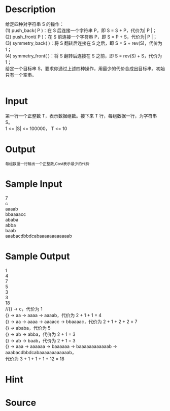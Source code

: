 
# Description

<div class="content"><div>给定四种对字符串 S 的操作：</div>
<div>(1) push_back( P )：在 S 后连接一个字符串 P，即 S = S + P，代价为| P |；</div>
<div>(2) push_front( P )：在 S 前连接一个字符串 P，即 S = P + S，代价为| P |；</div>
<div>(3) symmetry_back( )：将 S 翻转后连接在 S 之后，即 S = S + rev(S)，代价为 1；</div>
<div>(4) symmetry_front( )：将 S 翻转后连接在 S 之前，即 S = rev(S) + S，代价为 1；</div>
<div>给定一个目标串 S，要求你通过上述四种操作，用最少的代价合成出目标串。初始只有一个空串。</div>
<div> </div></div>

# Input

<div class="content"><div>第一行一个正整数 T，表示数据组数。接下来 T 行，每组数据一行，为字符串 S。</div>
<div>1 &lt;= |S| &lt;= 100000， T &lt;= 10</div></div>

# Output

<div class="content"><div style="font-size: 11.8181819915771px;">每组数据一行输出一个正整数,Cost表示最少的代价</div></div>

# Sample Input

<div class="content"><span class="sampledata">7 <br/>
c<br/>
aaaab<br/>
bbaaaacc<br/>
ababa<br/>
abba<br/>
baab<br/>
aaabacdbbdcabaaaaaaaaaaaab</span></div>

# Sample Output

<div class="content"><span class="sampledata">1 <br/>
4 <br/>
7 <br/>
5 <br/>
3 <br/>
3<br/>
18<br/>
//{} -&gt; c，代价为 1<br/>
{} -&gt; aa -&gt; aaaa -&gt; aaaab，代价为 2 + 1 + 1 = 4<br/>
{} -&gt; aa -&gt; aaaa -&gt; aaaacc -&gt; bbaaaac，代价为 2 + 1 + 2 + 2 = 7<br/>
{} -&gt; ababa，代价为 5<br/>
{} -&gt; ab -&gt; abba，代价为 2 + 1 = 3<br/>
{} -&gt; ab -&gt; baab，代价为 2 + 1 = 3<br/>
{} -&gt; aaa -&gt; aaaaaa -&gt; baaaaaa -&gt; baaaaaaaaaaaab -&gt; aaabacdbbdcabaaaaaaaaaaaab，<br/>
代价为 3 + 1 + 1 + 1 + 12 = 18<br/>
</span></div>

# Hint

<div class="content"><p></p></div>

# Source

<div class="content"><p><a href="problemset.php?search="></a></p></div>

